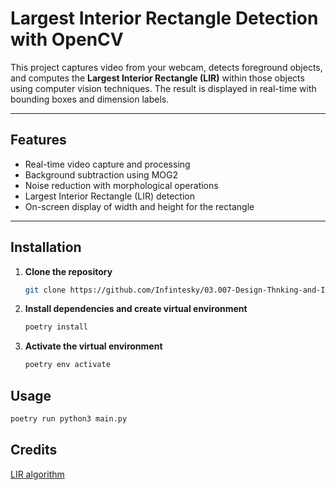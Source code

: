 # Largest Interior Rectangle Detection with OpenCV

This project captures video from your webcam, detects foreground objects, and computes the **Largest Interior Rectangle (LIR)** within those objects using computer vision techniques. The result is displayed in real-time with bounding boxes and dimension labels.

---

## Features

- Real-time video capture and processing
- Background subtraction using MOG2
- Noise reduction with morphological operations
- Largest Interior Rectangle (LIR) detection
- On-screen display of width and height for the rectangle

---


## Installation

1. **Clone the repository**
   ```bash
   git clone https://github.com/Infintesky/03.007-Design-Thnking-and-Innovation.git
   ```

2. **Install dependencies and create virtual environment**
    ```bash
    poetry install
    ```

3. **Activate the virtual environment**
    ```bash
    poetry env activate
    ```

## Usage

```bash
poetry run python3 main.py
```

## Credits
[LIR algorithm](https://gist.github.com/zaniarshokati/ea7db9ba11b8424ad9b5dfe683a865f4)